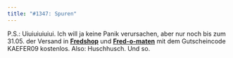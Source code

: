 ```yaml
---
title: "#1347: Spuren"
---
```


P.S.: 
Uiuiuiuiuiui. Ich will ja keine Panik verursachen, aber nur noch bis zum 31.05. der Versand in <a href="http://fredshop.spreadshirt.net/de/DE/Shop"><strong>Fredshop</strong></a> und <a href="http://fred-o-mat.spreadshirt.net/de/DE/Shop"><strong>Fred-o-maten</strong></a> mit dem Gutscheincode KAEFER09 kostenlos.
Also: Huschhusch. Und so.

